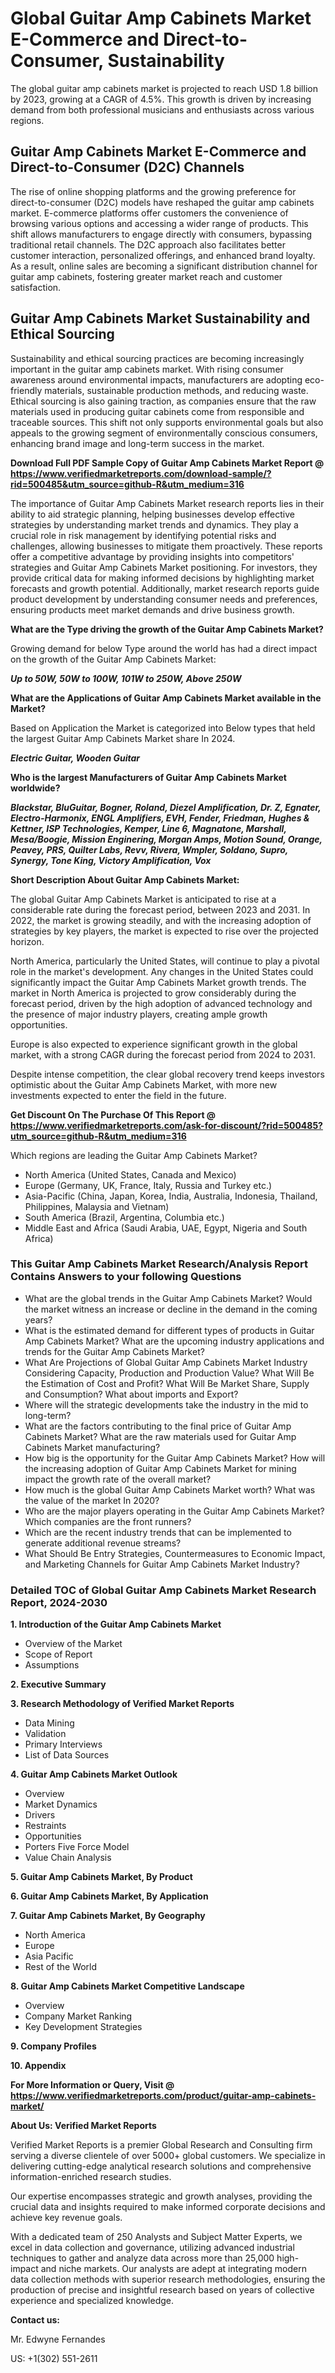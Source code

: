 <h1>Global Guitar Amp Cabinets Market E-Commerce and Direct-to-Consumer, Sustainability</h1><p class=""><p>The global guitar amp cabinets market is projected to reach USD 1.8 billion by 2023, growing at a CAGR of 4.5%. This growth is driven by increasing demand from both professional musicians and enthusiasts across various regions.</p> <h2>Guitar Amp Cabinets Market E-Commerce and Direct-to-Consumer (D2C) Channels</h2> <p>The rise of online shopping platforms and the growing preference for direct-to-consumer (D2C) models have reshaped the guitar amp cabinets market. E-commerce platforms offer customers the convenience of browsing various options and accessing a wider range of products. This shift allows manufacturers to engage directly with consumers, bypassing traditional retail channels. The D2C approach also facilitates better customer interaction, personalized offerings, and enhanced brand loyalty. As a result, online sales are becoming a significant distribution channel for guitar amp cabinets, fostering greater market reach and customer satisfaction.</p> <h2>Guitar Amp Cabinets Market Sustainability and Ethical Sourcing</h2> <p>Sustainability and ethical sourcing practices are becoming increasingly important in the guitar amp cabinets market. With rising consumer awareness around environmental impacts, manufacturers are adopting eco-friendly materials, sustainable production methods, and reducing waste. Ethical sourcing is also gaining traction, as companies ensure that the raw materials used in producing guitar cabinets come from responsible and traceable sources. This shift not only supports environmental goals but also appeals to the growing segment of environmentally conscious consumers, enhancing brand image and long-term success in the market.</p> </p><p class=""><strong>Download Full PDF Sample Copy of Guitar Amp Cabinets Market Report @ <a href="https://www.verifiedmarketreports.com/download-sample/?rid=500485&utm_source=github-R&utm_medium=316" target="_blank">https://www.verifiedmarketreports.com/download-sample/?rid=500485&utm_source=github-R&utm_medium=316</a></strong></p><p>The importance of&nbsp;Guitar Amp Cabinets Market research reports lies in their ability to aid strategic planning, helping businesses develop effective strategies by understanding market trends and dynamics. They play a crucial role in risk management by identifying potential risks and challenges, allowing businesses to mitigate them proactively. These reports offer a competitive advantage by providing insights into competitors' strategies and Guitar Amp Cabinets Market positioning. For investors, they provide critical data for making informed decisions by highlighting market forecasts and growth potential. Additionally, market research reports guide product development by understanding consumer needs and preferences, ensuring products meet market demands and drive business growth.</p><p><strong>What are the&nbsp;Type driving the growth of the Guitar Amp Cabinets Market?</strong></p><p id="" class="">Growing demand for below Type around the world has had a direct impact on the growth of the Guitar Amp Cabinets Market:</p><p class=""><em><strong>Up to 50W, 50W to 100W, 101W to 250W, Above 250W</strong></em></p><p class=""><strong>What are the&nbsp;Applications&nbsp;of Guitar Amp Cabinets Market available in the Market?</strong></p><p id="" class="">Based on Application the Market is categorized into Below types that held the largest Guitar Amp Cabinets Market share In 2024.</p><p class=""><em><strong>Electric Guitar, Wooden Guitar</strong></em></p><p class=""><strong>Who is the largest Manufacturers of Guitar Amp Cabinets Market worldwide?</strong></p><p><em><strong>Blackstar, BluGuitar, Bogner, Roland, Diezel Amplification, Dr. Z, Egnater, Electro-Harmonix, ENGL Amplifiers, EVH, Fender, Friedman, Hughes & Kettner, ISP Technologies, Kemper, Line 6, Magnatone, Marshall, Mesa/Boogie, Mission Enginering, Morgan Amps, Motion Sound, Orange, Peavey, PRS, Quilter Labs, Revv, Rivera, Wmpler, Soldano, Supro, Synergy, Tone King, Victory Amplification, Vox</strong></em></p><p id="" class=""><strong>Short Description About Guitar Amp Cabinets Market:</strong></p><p>The global Guitar Amp Cabinets Market is anticipated to rise at a considerable rate during the forecast period, between 2023 and 2031. In 2022, the market is growing steadily, and with the increasing adoption of strategies by key players, the market is expected to rise over the projected horizon.</p><p>North America, particularly the United States, will continue to play a pivotal role in the market's development. Any changes in the United States could significantly impact the Guitar Amp Cabinets Market growth trends. The market in North America is projected to grow considerably during the forecast period, driven by the high adoption of advanced technology and the presence of major industry players, creating ample growth opportunities.</p><p>Europe is also expected to experience significant growth in the global market, with a strong CAGR during the forecast period from 2024 to 2031.</p><p>Despite intense competition, the clear global recovery trend keeps investors optimistic about the Guitar Amp Cabinets Market, with more new investments expected to enter the field in the future.</p><p id="" class=""><strong>Get Discount On The Purchase Of This Report @ <a href="https://www.verifiedmarketreports.com/ask-for-discount/?rid=500485?utm_source=github-R&utm_medium=316" target="_blank">https://www.verifiedmarketreports.com/ask-for-discount/?rid=500485?utm_source=github-R&utm_medium=316</a></strong></p><p class="">Which regions are leading the Guitar Amp Cabinets Market?</p><ul><li>North America (United States, Canada and Mexico)</li><li>Europe (Germany, UK, France, Italy, Russia and Turkey etc.)</li><li>Asia-Pacific (China, Japan, Korea, India, Australia, Indonesia, Thailand, Philippines, Malaysia and Vietnam)</li><li>South America (Brazil, Argentina, Columbia etc.)</li><li>Middle East and Africa (Saudi Arabia, UAE, Egypt, Nigeria and South Africa)</li></ul><h3 id="" class="">This Guitar Amp Cabinets Market Research/Analysis Report Contains Answers to your following Questions</h3><ul><li>What are the global trends in the Guitar Amp Cabinets Market? Would the market witness an increase or decline in the demand in the coming years?</li><li>What is the estimated demand for different types of products in Guitar Amp Cabinets Market? What are the upcoming industry applications and trends for the Guitar Amp Cabinets Market?</li><li>What Are Projections of Global Guitar Amp Cabinets Market Industry Considering Capacity, Production and Production Value? What Will Be the Estimation of Cost and Profit? What Will Be Market Share, Supply and Consumption? What about imports and Export?</li><li>Where will the strategic developments take the industry in the mid to long-term?</li><li>What are the factors contributing to the final price of Guitar Amp Cabinets Market? What are the raw materials used for Guitar Amp Cabinets Market manufacturing?</li><li>How big is the opportunity for the Guitar Amp Cabinets Market? How will the increasing adoption of Guitar Amp Cabinets Market for mining impact the growth rate of the overall market?</li><li>How much is the global Guitar Amp Cabinets Market worth? What was the value of the market In 2020?</li><li>Who are the major players operating in the Guitar Amp Cabinets Market? Which companies are the front runners?</li><li>Which are the recent industry trends that can be implemented to generate additional revenue streams?</li><li>What Should Be Entry Strategies, Countermeasures to Economic Impact, and Marketing Channels for Guitar Amp Cabinets Market Industry?</li></ul><h3 id="" class="">Detailed TOC of Global Guitar Amp Cabinets Market Research Report, 2024-2030</h3><p id="" class=""><strong>1. Introduction of the Guitar Amp Cabinets Market</strong></p><ul><li>Overview of the Market</li><li>Scope of Report</li><li>Assumptions</li></ul><p id="" class=""><strong>2. Executive Summary</strong></p><p id="" class=""><strong>3. Research Methodology of Verified Market Reports</strong></p><ul><li>Data Mining</li><li>Validation</li><li>Primary Interviews</li><li>List of Data Sources</li></ul><p id="" class=""><strong>4. Guitar Amp Cabinets Market Outlook</strong></p><ul><li>Overview</li><li>Market Dynamics</li><li>Drivers</li><li>Restraints</li><li>Opportunities</li><li>Porters Five Force Model</li><li>Value Chain Analysis</li></ul><p id="" class=""><strong>5. Guitar Amp Cabinets Market, By Product</strong></p><p id="" class=""><strong>6. Guitar Amp Cabinets Market, By Application</strong></p><p id="" class=""><strong>7. Guitar Amp Cabinets Market, By Geography</strong></p><ul><li>North America</li><li>Europe</li><li>Asia Pacific</li><li>Rest of the World</li></ul><p id="" class=""><strong>8. Guitar Amp Cabinets Market Competitive Landscape</strong></p><ul><li>Overview</li><li>Company Market Ranking</li><li>Key Development Strategies</li></ul><p id="" class=""><strong>9. Company Profiles</strong></p><p id="" class=""><strong>10. Appendix</strong></p><p id="" class=""><strong>For More Information or Query, Visit @ <a href="https://www.verifiedmarketreports.com/product/guitar-amp-cabinets-market/" target="_blank">https://www.verifiedmarketreports.com/product/guitar-amp-cabinets-market/</a></strong></p><p id="" class=""><strong>About Us: Verified Market Reports</strong></p><p id="" class="">Verified Market Reports is a premier Global Research and Consulting firm serving a diverse clientele of over 5000+ global customers. We specialize in delivering cutting-edge analytical research solutions and comprehensive information-enriched research studies.</p><p id="" class="">Our expertise encompasses strategic and growth analyses, providing the crucial data and insights required to make informed corporate decisions and achieve key revenue goals.</p><p id="" class="">With a dedicated team of 250 Analysts and Subject Matter Experts, we excel in data collection and governance, utilizing advanced industrial techniques to gather and analyze data across more than 25,000 high-impact and niche markets. Our analysts are adept at integrating modern data collection methods with superior research methodologies, ensuring the production of precise and insightful research based on years of collective experience and specialized knowledge.</p><p id="" class=""><strong>Contact us:</strong></p><p id="" class="">Mr. Edwyne Fernandes</p><p id="" class="">US: +1(302) 551-2611</p>